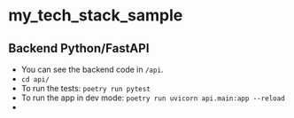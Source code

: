 # my_tech_stack_sample

## Backend Python/FastAPI
- You can see the backend code in `/api`. 
- `cd api/`
- To run the tests: `poetry run pytest`
- To run the app in dev mode: `poetry run uvicorn api.main:app --reload` 
- 